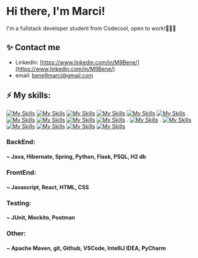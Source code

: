 # Hi there, I'm Marci! 
 I'm a fullstack developer student from Codecool, open to work!👨🏽‍💻
##  ✨ Contact me
- LinkedIn: [https://www.linkedin.com/in/M9Bene/](https://www.linkedin.com/in/M9Bene/)
- email: bene9marci@gmail.com
## ⚡ My skills:  
[![My Skills](https://skillicons.dev/icons?i=java&theme=light)](https://skillicons.dev)  [![My Skills](https://skillicons.dev/icons?i=hibernate&theme=light)](https://skillicons.dev)  [![My Skills](https://skillicons.dev/icons?i=spring&theme=light)](https://skillicons.dev)  [![My Skills](https://skillicons.dev/icons?i=py&theme=light)](https://skillicons.dev)  [![My Skills](https://skillicons.dev/icons?i=flask&theme=light)](https://skillicons.dev)  [![My Skills](https://skillicons.dev/icons?i=postgresql&theme=light)](https://skillicons.dev)    .    [![My Skills](https://skillicons.dev/icons?i=javascript&theme=light)](https://skillicons.dev)  [![My Skills](https://skillicons.dev/icons?i=react&theme=light)](https://skillicons.dev)  [![My Skills](https://skillicons.dev/icons?i=html&theme=light)](https://skillicons.dev)  [![My Skills](https://skillicons.dev/icons?i=css&theme=light)](https://skillicons.dev)    .    [![My Skills](https://skillicons.dev/icons?i=postman&theme=light)](https://skillicons.dev)    .    [![My Skills](https://skillicons.dev/icons?i=maven&theme=light)](https://skillicons.dev)  [![My Skills](https://skillicons.dev/icons?i=git&theme=light)](https://skillicons.dev)  [![My Skills](https://skillicons.dev/icons?i=github&theme=light)](https://skillicons.dev)  [![My Skills](https://skillicons.dev/icons?i=vscode&theme=light)](https://skillicons.dev)  [![My Skills](https://skillicons.dev/icons?i=idea&theme=light)](https://skillicons.dev)

### BackEnd: 
#### ~ Java, Hibernate, Spring, Python, Flask, PSQL, H2 db
### FrontEnd: 
#### ~ Javascript, React, HTML, CSS
### Testing:
#### ~ JUnit, Mockito, Postman
### Other:
#### ~ Apache Maven, git, Github, VSCode, IntelliJ IDEA, PyCharm
